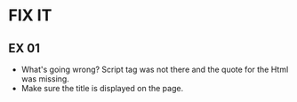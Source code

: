 # FIX IT

## EX 01

- What's going wrong?
  Script tag was not there and the quote for the Html was missing.
- Make sure the title is displayed on the page.
